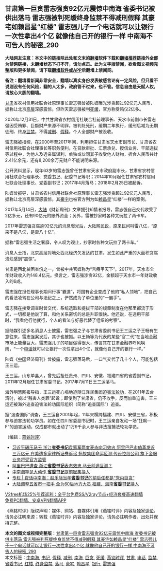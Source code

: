  <h2>甘肃第一巨贪雷志强贪92亿元震惊中南海 省委书记被供出落马 雷志强被判死缓终身监禁不得减刑假释 其豪宅如赖昌星“红楼” 雷志强儿子一个电话就可以让银行一次性拿出4个亿 就像他自己开的银行一样 中南海不可告人的秘密_290</h2> <p class="notice"><b>大陆网友注意：本文中的链接除此处和文末的<a href="https://github.com/bannedbook/fanqiang" >翻墙</a>软件下载和<a href="https://github.com/killgcd/justmysocks/blob/master/README.md">翻墙推荐</a>链接外全部为禁网链接，未翻墙状态下打不开，请勿点击。此为文字版禁闻，欲看图文视频完整版和更多禁闻，请下载<a href="https://github.com/bannedbook/fanqiang">翻墙软件或APP</a>后翻墙上禁闻网。</p><p>备注：翻墙看新闻非常安全，翻墙以真实身份发表敏感言论有一定风险，但只看不说则没有任何风险，翻的人太多，政府管不过来，也不管。信息自由是天赋人权，请放心大胆的翻墙。</b></p>  <div class="entry"> <p></p> <p><a href="https://www.bannedbook.org/bnews/tag/%E7%94%98%E8%82%83/" class="st_tag internal_tag" rel="tag" title="标签 甘肃 下的日志">甘肃</a>省农村信用社联合社原理事长雷志强曾被陆媒曝光涉贪超过92亿元人民币&#65292;据称让北京<span class='wp_keywordlink_affiliate'><a href="https://www.bannedbook.org/bnews/ccpdope/" title="中共高层内幕" target="_blank">高层</a></span>深感震惊&#12290;但昨天雷志强被判<a href="https://www.bannedbook.org/bnews/tag/%E6%AD%BB%E7%BC%93/" class="st_tag internal_tag" rel="tag" title="标签 死缓 下的日志">死缓</a>&#65292;官方称受贿仅2亿多&#12290;</p> <p>   2020年12月31日&#65292;中共甘肃省农村信用社联合社前理事长&#12289;天水市前副市长雷志强因受贿罪&#12289;巨额财产来源不明罪&#65292;被判处死刑&#65292;缓期二年执行&#65292;缓刑后减为无期徒刑&#12289;终身<a href="https://www.bannedbook.org/bnews/tag/%E7%9B%91%E7%A6%81/" class="st_tag internal_tag" rel="tag" title="标签 监禁 下的日志">监禁</a>&#65292;不得<a href="https://www.bannedbook.org/bnews/tag/%E5%87%8F%E5%88%91/" class="st_tag internal_tag" rel="tag" title="标签 减刑 下的日志">减刑</a>&#12289;<a href="https://www.bannedbook.org/bnews/tag/%E5%81%87%E9%87%8A/" class="st_tag internal_tag" rel="tag" title="标签 假释 下的日志">假释</a>&#65292;个人全部财产被没收&#12290;</p> <p>雷志强被指控&#65292;在2000年至2017年间&#65292;利用担任甘肃省天水市副市长&#12289;甘肃省农村信用社联合社理事长等职务便利&#65292;在贷款审批&#12289;汇票承兑&#12289;授信业务&#12289;干部选拔等过程中&#65292;为他人及近亲属谋利&#65292;单独或伙同其子收受他人财物&#65292;折合人民币共计2.41亿余元&#65292;还有8,200余万元财产不能说明来源&#12290;</p> <p>公开资料显示&#65292;现年63岁的雷志强曾任甘肃省天水市政府副市长&#65292;甘肃省农村信用社联合社理事长&#12289;党委<a href="https://www.bannedbook.org/bnews/tag/%e4%b9%a6%e8%ae%b0/" class="st_tag internal_tag" rel="tag" title="标签 书记 下的日志">书记</a>&#12289;纪委书记等职&#65307;2014年10月起任甘肃省农村信用社联合社理事长&#12289;党委副书记&#65307;2017年4月落马&#65307;2018年2月25日被起诉&#12290;</p>  <p>陆媒曾报导&#65292;甘肃省农村信用社联合社原理事长雷志强涉贪超过92亿元人民币&#65292;据称让北京高层深感震惊&#12290;其<a href="https://www.bannedbook.org/bnews/tag/%e8%b1%aa%e5%ae%85/" class="st_tag internal_tag" rel="tag" title="标签 豪宅 下的日志">豪宅</a>也被官方列为如<a href="https://www.bannedbook.org/bnews/tag/%e8%b5%96%e6%98%8c%e6%98%9f/" class="st_tag internal_tag" rel="tag" title="标签 赖昌星 下的日志">赖昌星</a>&#8220;红楼&#8221;一样的案例&#12290;</p> <p>2017年5月14日&#65292;<span class='wp_keywordlink_affiliate'><a href="https://www.bannedbook.org/" title="大陆" target="_blank">大陆</a></span>&#12298;财新周刊&#12299;文章援引知情者报导&#65292;雷志强自己交代收受了2亿多元&#65292;还有90亿元的账外资金&#65307;另外&#65292;雷被抄家时各种文玩拉了两卡车&#12290;</p> <p>   2017年雷志强贪腐逾92亿元的消息曝光后&#65292;大陆网民说&#65292;原来民间叫雷八亿&#65292;&#8220;原来不是八亿&#65292;是雷八十亿&#8221;&#12290;</p> <p>据称&#8220;雷志强生活之奢靡&#65292;令人叹为观止&#65292;抄家时各种文玩拉了两卡车&#12290;&#8221;</p> <p>消息人士指&#65292;北京高层对地处西北经济欠发达的甘肃&#65292;发生如此严重的大面积贪腐溃烂感到&#8220;震惊&#8221;&#12290;</p>  <p>甘肃是西北贫困省份之一&#65292;曾被中共官媒称为&#8220;苦瘠甲天下&#8221;&#12290;2017年&#65292;天水市全年财政收入约148.4亿元&#12290;换言之&#65292;雷志强涉贪92亿&#65292;金额超于天水市一年财政收入的6成&#12290;</p> <p>雷志强在担任理事长期间行事&#8220;霸道&#8221;&#65292;将国有企业变成了他的&#8220;私人领地&#8221;&#65292;把自己的看法凌驾在公司与法纪之上&#65292;俨然成为了单位里的&#8220;一霸手&#8221;&#12290;</p> <p>雷志强在接受调查时曾交代&#65292;系统选取和提拔干部的规章制度在他那里都流于形式&#65292;一切都是他说了算&#65292;和他关系密切的总是升职很快&#12290;他还说&#65292;在选用干部时&#65292;&#8220;我看他行他就行&#65292;个人的看法与好恶代替了组织的考察&#8221;&#12290;</p> <p>据陆媒引述多名消息人士披露&#65292;雷志强之子与甘肃省委前书记王三运之子王畅有生意往来&#65292;雷志强案发后&#65292;其子也被抓&#12290;以王畅等为代表的某些&#8220;官二代&#8221;在当地金融市场上能量巨大&#65292;雷志强儿子的项目做得很大&#65292;传言其在甘肃金融界呼风唤雨&#65292;&#8220;一个<a href="https://www.bannedbook.org/bnews/tag/%e7%94%b5%e8%af%9d/" class="st_tag internal_tag" rel="tag" title="标签 电话 下的日志">电话</a>就可以让银行一次性拿出4个亿&#65292;就像他自己开的银行一样&#12290;&#8221;</p> <p>   陆媒&#12298;<span class='wp_keywordlink_affiliate'><a href="https://www.bannedbook.org/" title="中国" target="_blank">中国</a></span>经济周刊&#12299;曾披露&#65292;雷志强落马后&#65292;一口气交代了几十个人&#65292;可能包括王三运&#12290;</p>  <p>王三运&#65292;山东单县人&#65292;曾先后担任贵州&#12289;四川&#12289;安徽&#12289;福建四省的省委副书记&#65292;2011年12月起任甘肃省委书记&#12290;2017年7月11日王三运落马&#12290;</p> <p>海外明慧网报导指&#65292;王三运死心塌地追随江泽民集团<span class='wp_keywordlink'><a href="https://www.bannedbook.org/forum11/topic278.html" title="评江泽民与中共相互利用迫害法轮功" target="_blank">迫害法轮功</a></span>&#65292;在2011年去台湾时&#65292;被以&#8220;残害人类罪&#8221;起诉&#65307;即使到了甘肃省&#65292;仍不收手&#65292;反而加重迫害&#12290;王三运还被海外追查迫害法轮功国际组织&#65288;简称&#8220;追查国际&#8221;&#65289;追查&#12290;</p> <p>据&#8220;追查国际&#8221;调查&#65292;王三运自2001年起&#65292;11年来横跨福建&#12289;四川&#12289;安徽三省&#65292;积极参与迫害法轮功学员&#12290;如在任四川省委副书记时&#65292;王三运亲自发动一场&#8220;狂飙&#8212;F&#8221;的迫害运动&#65292;仅成都市就出动了1万9千余人参与非法搜捕法轮功学员&#12290;</p> <p>&#65288;编辑&#65306;<a href="https://www.bannedbook.org/bnews/tag/%e7%87%95%e9%93%ad%e6%97%b6%e8%af%84/" class="st_tag internal_tag" rel="tag" title="标签 燕铭时评 下的日志">燕铭时评</a>&#65289;</p> <ul class='op-related-articles' title='相关阅读'> <li><a href='https://www.bannedbook.org/bnews/comments/20201230/1457440.html' target='_blank'>习近平碾压马云 浙江<b>省委书记</b>袁家军两度表态向习效忠 阿里巴巴市值蒸发近三万亿元 在美遭多家律所证券诉讼 蚂蚁集团命运叵测 传设控股公司 旗下金服业务将受官方监管</a></li> <li><a href='https://www.bannedbook.org/bnews/headline/20201226/1455197.html' target='_blank'>阿里巴巴遭查 浙江<b>省委书记</b>表态效忠 马云前途叵测？</a></li> <li><a href='https://www.bannedbook.org/bnews/cbnews/20201219/1450912.html' target='_blank'>中南海罕见大动作 <b>省委书记</b>提前密集换人</a></li> <li><a href='https://www.bannedbook.org/bnews/cbnews/20201216/1448846.html' target='_blank'>专栏 | 夜话中南海：赵乐际当年<b>省委书记</b>的前后任都是“党内巨贪”</a></li> <li><a href='https://www.bannedbook.org/bnews/cbnews/20201202/1440526.html' target='_blank'>大陆调整五省市一把手 全为60后地方大员 福建、海南<b>省委书记</b>换人</a></li> </ul> <p class="texttj"> <a href="https://www.bannedbook.org/forum23/topic22702.html" target="_blank">V2free机场25%引荐返利：全平台免费SS/V2ray节点+经济套餐高速翻墙</a><br/> <a href="https://github.com/bannedbook/fanqiang/wiki/%E7%A6%81%E9%97%BB%E7%BD%91%E5%AE%89%E5%8D%93%E7%BF%BB%E5%A2%99%E6%96%B0%E9%97%BBAPP" target="_blank">免费PC翻墙、安卓VPN翻墙APP</a></p><p>&#12298;燕铭时评&#12299;版权声明&#65306;媒体&#12289;网站&#12289;自媒体引用&#12298;燕铭时评&#12299;内容及独家<span class='wp_keywordlink_affiliate'><a href="https://www.bannedbook.org/bnews/comments/" title="新闻评论" target="_blank">评论</a></span>&#65292;请务必注明来源&#65307;转载&#12298;燕铭时评&#12299;内容及独家评论&#65292;请务必註明作者&#12289;出处并保持完整&#12290;   </p> <a name='sharetosocial'></a>       <div><b>本文的图文或视频完整版</b>：<a href='https://www.bannedbook.org/bnews/comments/20210102/1459343.html'>甘肃第一巨贪雷志强贪92亿元震惊中南海 省委书记被供出落马 雷志强被判死缓终身监禁不得减刑假释 其豪宅如赖昌星“红楼” 雷志强儿子一个电话就可以让银行一次性拿出4个亿 就像他自己开的银行一样 中南海不可告人的秘密_290</a></div>  </div><!--END ENTRY--> <div class="postfooter"> <div>本文标签：<a href="https://www.bannedbook.org/bnews/tag/%e4%b8%ad%e5%8d%97%e6%b5%b7/" rel="tag">中南海</a>, <a href="https://www.bannedbook.org/bnews/tag/%e4%b9%a6%e8%ae%b0/" rel="tag">书记</a>, <a href="https://www.bannedbook.org/bnews/tag/%E5%81%87%E9%87%8A/" rel="tag">假释</a>, <a href="https://www.bannedbook.org/bnews/tag/%E5%87%8F%E5%88%91/" rel="tag">减刑</a>, <a href="https://www.bannedbook.org/bnews/tag/%e5%8d%97%e6%b5%b7/" rel="tag">南海</a>, <a href="https://www.bannedbook.org/bnews/tag/%e5%b7%a8%e8%b4%aa/" rel="tag">巨贪</a>, <a href="https://www.bannedbook.org/bnews/tag/%E6%AD%BB%E7%BC%93/" rel="tag">死缓</a>, <a href="https://www.bannedbook.org/bnews/tag/%e7%87%95%e9%93%ad%e6%97%b6%e8%af%84/" rel="tag">燕铭时评</a>, <a href="https://www.bannedbook.org/bnews/tag/%E7%94%98%E8%82%83/" rel="tag">甘肃</a>, <a href="https://www.bannedbook.org/bnews/tag/%e7%94%b5%e8%af%9d/" rel="tag">电话</a>, <a href="https://www.bannedbook.org/bnews/tag/%E7%9B%91%E7%A6%81/" rel="tag">监禁</a>, <a href="https://www.bannedbook.org/bnews/tag/%e7%9c%81%e5%a7%94%e4%b9%a6%e8%ae%b0/" rel="tag">省委书记</a>, <a href="https://www.bannedbook.org/bnews/tag/%E7%BA%A2%E6%A5%BC/" rel="tag">红楼</a>, <a href="https://www.bannedbook.org/bnews/tag/%E7%BB%88%E8%BA%AB%E7%9B%91%E7%A6%81/" rel="tag">终身监禁</a>, <a href="https://www.bannedbook.org/bnews/tag/%E8%90%BD%E9%A9%AC/" rel="tag">落马</a>, <a href="https://www.bannedbook.org/bnews/tag/%e8%b1%aa%e5%ae%85/" rel="tag">豪宅</a>, <a href="https://www.bannedbook.org/bnews/tag/%e8%b5%96%e6%98%8c%e6%98%9f/" rel="tag">赖昌星</a>, <a href="https://www.bannedbook.org/bnews/tag/%e9%93%b6%e8%a1%8c/" rel="tag">银行</a>, <a href="https://www.bannedbook.org/bnews/tag/%E9%9B%B7%E5%BF%97%E5%BC%BA/" rel="tag">雷志强</a></div>  </div><!--END POSTFOOTER--> 